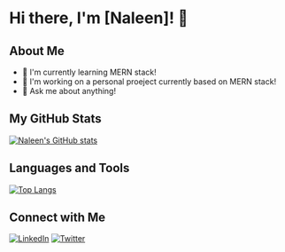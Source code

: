 # Hi there, I'm [Naleen]! 👋

## About Me
- 🌱 I'm currently learning MERN stack!
- 💼 I'm working on a personal proeject currently based on MERN stack!
- 💬 Ask me about anything!

## My GitHub Stats
[![Naleen's GitHub stats](https://github-readme-stats.vercel.app/api?username=naleen201&show_icons=true&theme=radical)](https://github.com/naleen201)

## Languages and Tools
[![Top Langs](https://github-readme-stats.vercel.app/api/top-langs/?username=naleen201&layout=compact&theme=radical)](https://github.com/naleen201)

## Connect with Me
[![LinkedIn](https://img.shields.io/badge/LinkedIn-Connect-blue)](https://www.linkedin.com/in/naleen201)
[![Twitter](https://img.shields.io/badge/Twitter-Follow-blue)](https://twitter.com/_naleen)
